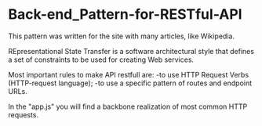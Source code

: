 # Back-end_Pattern-for-RESTful-API
This pattern was written for the site with many articles, like Wikipedia.

REpresentational State Transfer is a software architectural style that defines a set of constraints to be used for creating Web services.

Most important rules to make API restfull are:
 -to use HTTP Request Verbs (HTTP-request language);
 -to use a specific pattern of routes and endpoint URLs.
 
 In the "app.js" you will find a backbone realization of most common HTTP requests.  
